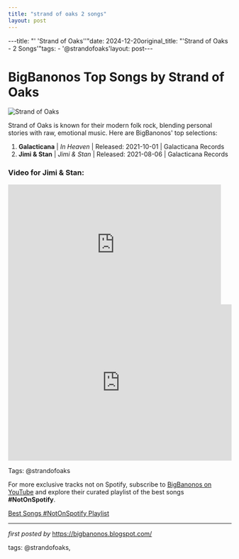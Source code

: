 ```yaml
---
title: "strand of oaks 2 songs"
layout: post
---
```

---title: "' 'Strand of Oaks''"date: 2024-12-20original_title: "'Strand of Oaks - 2 Songs'"tags:  - '@strandofoaks'layout: post---<h1>BigBanonos Top Songs by Strand of Oaks</h1><img src="https://upload.wikimedia.org/wikipedia/commons/a/a9/Strand_of_Oaks_press_photo_2014.jpg" alt="Strand of Oaks"> <p>Strand of Oaks is known for their modern folk rock, blending personal stories with raw, emotional music. Here are BigBanonos' top selections:</p> <ol> <li><strong>Galacticana</strong> | <em>In Heaven</em> | Released: 2021-10-01 | Galacticana Records</li> <li><strong>Jimi & Stan</strong> | <em>Jimi & Stan</em> | Released: 2021-08-06 | Galacticana Records</li></ol><h3>Video for Jimi & Stan:</h3><iframe frameborder="0" height="270" src="https://youtube.com/embed/n9AWNqT1sfw" width="480"></iframe><div> <iframe src="https://open.spotify.com/embed/playlist/7L4TsGDEIU1o9OQagTUudB?utm_source=generator" width="100%" height="352" frameborder="0" allow="autoplay; clipboard-write; encrypted-media; fullscreen; picture-in-picture" loading="lazy"></iframe></div><p>Tags: @strandofoaks</p><!--Subscribe and Playlist Links--><div>    <p>For more exclusive tracks not on Spotify, subscribe to <a href="https://www.youtube.com/@BigBanonos" target="_blank">BigBanonos on YouTube</a> and explore their curated playlist of the best songs <strong>#NotOnSpotify</strong>.</p>    <p><a href="https://www.youtube.com/playlist?list=PLtuNtuTatqI0kFahUCbtbfenC_ET5O_tr" target="_blank">Best Songs #NotOnSpotify Playlist<br /></a></p></div><hr /><p><em>first posted by</em> <a href="https://bigbanonos.blogspot.com/" rel="noopener" target="_new">https://bigbanonos.blogspot.com/</a></p><p>tags: @strandofoaks,</p>